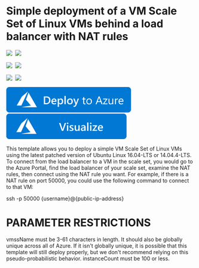 # Simple deployment of a VM Scale Set of Linux VMs behind a load balancer with NAT rules

<IMG SRC="https://azurequickstartsservice.blob.core.windows.net/badges/201-vmss-linux-nat/PublicLastTestDate.svg" />&nbsp;
<IMG SRC="https://azurequickstartsservice.blob.core.windows.net/badges/201-vmss-linux-nat/PublicDeployment.svg" />&nbsp;

<IMG SRC="https://azurequickstartsservice.blob.core.windows.net/badges/201-vmss-linux-nat/FairfaxLastTestDate.svg" />&nbsp;
<IMG SRC="https://azurequickstartsservice.blob.core.windows.net/badges/201-vmss-linux-nat/FairfaxDeployment.svg" />&nbsp;

<IMG SRC="https://azurequickstartsservice.blob.core.windows.net/badges/201-vmss-linux-nat/BestPracticeResult.svg" />&nbsp;
<IMG SRC="https://azurequickstartsservice.blob.core.windows.net/badges/201-vmss-linux-nat/CredScanResult.svg" />&nbsp;

<a href="https://portal.azure.com/#create/Microsoft.Template/uri/https%3A%2F%2Fraw.githubusercontent.com%2FAzure%2Fazure-quickstart-templates%2Fmaster%2F201-vmss-linux-nat%2Fazuredeploy.json" target="_blank">
    <img src="https://raw.githubusercontent.com/Azure/azure-quickstart-templates/master/1-CONTRIBUTION-GUIDE/images/deploytoazure.svg?sanitize=true"/>
</a>
<a href="http://armviz.io/#/?load=https%3A%2F%2Fraw.githubusercontent.com%2FAzure%2Fazure-quickstart-templates%2Fmaster%2F201-vmss-linux-nat%2Fazuredeploy.json" target="_blank">
    <img src="https://raw.githubusercontent.com/Azure/azure-quickstart-templates/master/1-CONTRIBUTION-GUIDE/images/visualizebutton.svg?sanitize=true"/>
</a>

This template allows you to deploy a simple VM Scale Set of Linux VMs using the latest patched version of Ubuntu Linux 16.04-LTS or 14.04.4-LTS. To connect from the load balancer to a VM in the scale set, you would go to the Azure Portal, find the load balancer of your scale set, examine the NAT rules, then connect using the NAT rule you want. For example, if there is a NAT rule on port 50000, you could use the following command to connect to that VM:

ssh -p 50000 {username}@{public-ip-address}

PARAMETER RESTRICTIONS
======================

vmssName must be 3-61 characters in length. It should also be globally unique across all of Azure. If it isn't globally unique, it is possible that this template will still deploy properly, but we don't recommend relying on this pseudo-probabilistic behavior.
instanceCount must be 100 or less.

